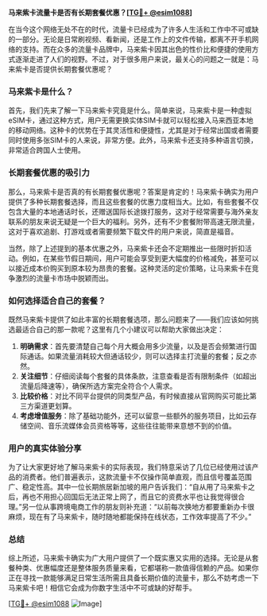 **马来紫卡流量卡是否有长期套餐优惠？[[TG💪+ @esim1088](https://t.me/s/esim1088)]**

在当今这个网络无处不在的时代，流量卡已经成为了许多人生活和工作中不可或缺的一部分。无论是日常刷视频、看新闻，还是工作上的文件传输，都离不开手机网络的支持。而在众多的流量卡品牌中，马来紫卡因其出色的性价比和便捷的使用方式逐渐走进了人们的视野。不过，对于很多用户来说，最关心的问题之一就是：马来紫卡是否提供长期套餐优惠呢？

### 马来紫卡是什么？

首先，我们先来了解一下马来紫卡究竟是什么。简单来说，马来紫卡是一种虚拟eSIM卡，通过这种方式，用户无需更换实体SIM卡就可以轻松接入马来西亚本地的移动网络。这种卡的优势在于其灵活性和便捷性，尤其是对于经常出国或者需要同时使用多张SIM卡的人来说，非常方便。此外，马来紫卡还支持多种语言切换，非常适合跨国人士使用。

### 长期套餐优惠的吸引力

那么，马来紫卡是否真的有长期套餐优惠呢？答案是肯定的！马来紫卡确实为用户提供了多种长期套餐选择，而且这些套餐的优惠力度相当大。比如，有些套餐不仅包含大量的本地通话时长，还赠送国际长途拨打服务，这对于经常需要与海外亲友联系的朋友来说无疑是一个巨大的福利。另外，还有不少套餐附带高速无限流量，这对于喜欢追剧、打游戏或者需要频繁下载文件的用户来说，简直是福音。

当然，除了上述提到的基本优惠之外，马来紫卡还会不定期推出一些限时折扣活动。例如，在某些节假日期间，用户可能会享受到更大幅度的价格减免，甚至可以以接近成本价购买到原本较为昂贵的套餐。这种灵活的定价策略，让马来紫卡在竞争激烈的流量卡市场中脱颖而出。

### 如何选择适合自己的套餐？

既然马来紫卡提供了如此丰富的长期套餐选项，那么问题来了——我们应该如何挑选最适合自己的那一款呢？这里有几个小建议可以帮助大家做出决定：

1. **明确需求**：首先要清楚自己每个月大概会用多少流量，以及是否会频繁进行国际通话。如果流量消耗较大但通话较少，则可以选择主打流量的套餐；反之亦然。
2. **关注细节**：仔细阅读每个套餐的具体条款，注意查看是否有限制条件（如超出流量后降速等），确保所选方案完全符合个人需求。
3. **比较价格**：对比不同平台提供的同类型产品，有时候直接从官网购买可能比第三方渠道更划算。
4. **考虑增值服务**：除了基础功能外，还可以留意一些额外的服务项目，比如云存储空间、音乐流媒体会员资格等等，这些往往能带来意想不到的价值。

### 用户的真实体验分享

为了让大家更好地了解马来紫卡的实际表现，我们特意采访了几位已经使用过该产品的消费者。他们普遍表示，这款流量卡不仅操作简单直观，而且信号覆盖范围广、稳定性高。其中一位长期旅居新加坡的用户告诉我们：“自从用了马来紫卡之后，再也不用担心回国后无法正常上网了，而且它的资费水平也让我觉得很合理。”另一位从事跨境电商工作的朋友则补充道：“以前每次换地方都要重新办卡很麻烦，现在有了马来紫卡，随时随地都能保持在线状态，工作效率提高了不少。”

### 总结

综上所述，马来紫卡确实为广大用户提供了一个既实惠又实用的选择。无论是从套餐种类、优惠幅度还是整体服务质量来看，它都堪称一款值得信赖的产品。如果你正在寻找一款能够满足日常生活所需且具备长期价值的流量卡，那么不妨考虑一下马来紫卡吧！相信它会成为你数字生活中不可或缺的好帮手。

[[TG💪+ @esim1088](https://t.me/s/esim1088) ![Image](https://i.postimg.cc/4NQfJmqS/Snipaste-2025-05-13-00-14-12.png)]